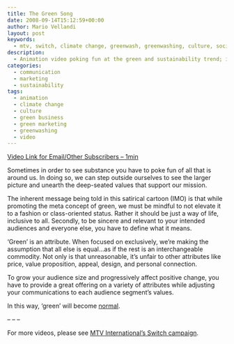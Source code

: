 ```yaml
---
title: The Green Song
date: 2008-09-14T15:12:59+00:00
author: Mario Vellandi
layout: post
keywords:
  - mtv, switch, climate change, greenwash, greenwashing, culture, society, marketing, lifestyle, values
description:
  - Animation video poking fun at the green and sustainability trend; includes a philosophical argument against placing green on a pedestal exclusive of all else.
categories:
  - communication
  - marketing
  - sustainability
tags:
  - animation
  - climate change
  - culture
  - green business
  - green marketing
  - greenwashing
  - video
---
```

[Video Link for Email/Other Subscribers &#8211; 1min](http://www.vimeo.com/1731034)

Sometimes in order to see substance you have to poke fun of all that is around us. In doing so, we can step outside ourselves to see the larger picture and unearth the deep-seated values that support our mission.

The inherent message being told in this satirical cartoon (IMO) is that while promoting the meta concept of green, we must be mindful to not elevate it to a fashion or class-oriented status. Rather it should be just a way of life, inclusive to all. Secondly, to be sincere and relevant to your intended audiences and everyone else, you have to define what it means.

&#8216;Green&#8217; is an attribute. When focused on exclusively, we&#8217;re making the assumption that all else is equal&#8230;as if the rest is an interchangeable commodity. Not only is that unreasonable, it&#8217;s unfair to other attributes like price, value proposition, appeal, design, and personal connection.

To grow your audience size and progressively affect positive change, you have to provide a great offering on a variety of attributes while adjusting your communications to each audience segment&#8217;s values.

In this way, &#8216;green&#8217; will become [normal](http://greenormal.blogspot.com/ "John Grant's blog; author of The Green Marketing Manifesto").

&#8211; &#8211; &#8211;

For more videos, please see <a title="MTV Switch campaign against climate change" rel="nofollow" href="http://www.mtvswitch.org/">MTV International&#8217;s Switch campaign</a>.
